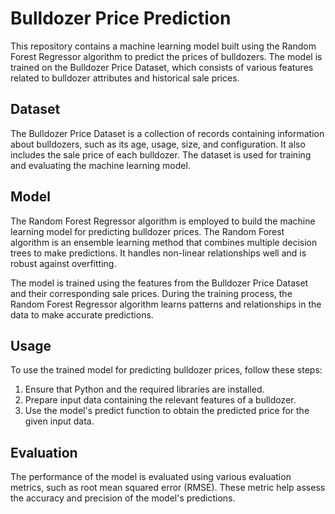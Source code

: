 # Bulldozer Price Prediction

This repository contains a machine learning model built using the Random Forest Regressor algorithm to predict the prices of bulldozers. The model is trained on the Bulldozer Price Dataset, which consists of various features related to bulldozer attributes and historical sale prices.

## Dataset

The Bulldozer Price Dataset is a collection of records containing information about bulldozers, such as its age, usage, size, and configuration. It also includes the sale price of each bulldozer. The dataset is used for training and evaluating the machine learning model.

## Model

The Random Forest Regressor algorithm is employed to build the machine learning model for predicting bulldozer prices. The Random Forest algorithm is an ensemble learning method that combines multiple decision trees to make predictions. It handles non-linear relationships well and is robust against overfitting.

The model is trained using the features from the Bulldozer Price Dataset and their corresponding sale prices. During the training process, the Random Forest Regressor algorithm learns patterns and relationships in the data to make accurate predictions.

## Usage

To use the trained model for predicting bulldozer prices, follow these steps:

1. Ensure that Python and the required libraries are installed.
2. Prepare input data containing the relevant features of a bulldozer.
3. Use the model's predict function to obtain the predicted price for the given input data.

## Evaluation

The performance of the model is evaluated using various evaluation metrics, such as root mean squared error (RMSE). These metric help assess the accuracy and precision of the model's predictions.

